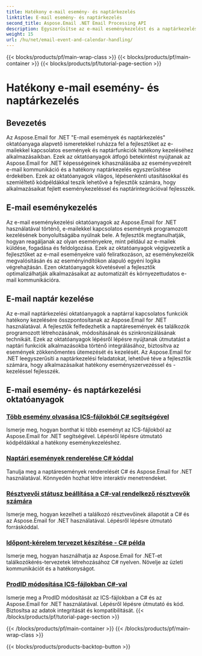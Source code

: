 ```yaml
---
title: Hatékony e-mail esemény- és naptárkezelés
linktitle: E-mail esemény- és naptárkezelés
second_title: Aspose.Email .NET Email Processing API
description: Egyszerűsítse az e-mail eseménykezelést és a naptárkezelést az Aspose.Email for .NET oktatóanyaggal. Tanulja meg az e-mail események automatizálását és a naptárfunkciók zökkenőmentes integrálását.
weight: 15
url: /hu/net/email-event-and-calendar-handling/
---
```


{{< blocks/products/pf/main-wrap-class >}}
{{< blocks/products/pf/main-container >}}
{{< blocks/products/pf/tutorial-page-section >}}

# Hatékony e-mail esemény- és naptárkezelés


## Bevezetés

Az Aspose.Email for .NET "E-mail események és naptárkezelés" oktatóanyaga alapvető ismeretekkel ruházza fel a fejlesztőket az e-mailekkel kapcsolatos események és naptárfunkciók hatékony kezeléséhez alkalmazásaikban. Ezek az oktatóanyagok átfogó betekintést nyújtanak az Aspose.Email for .NET képességeinek kihasználásába az eseményvezérelt e-mail kommunikáció és a hatékony naptárkezelés egyszerűsítése érdekében. Ezek az oktatóanyagok világos, lépésenkénti utasításokkal és szemléltető kódpéldákkal teszik lehetővé a fejlesztők számára, hogy alkalmazásaikat fejlett eseménykezeléssel és naptárintegrációval fejlesszék.

## E-mail eseménykezelés

Az e-mail eseménykezelési oktatóanyagok az Aspose.Email for .NET használatával történő, e-mailekkel kapcsolatos események programozott kezelésének bonyolultságába nyúlnak bele. A fejlesztők megtanulhatják, hogyan reagáljanak az olyan eseményekre, mint például az e-mailek küldése, fogadása és feldolgozása. Ezek az oktatóanyagok végigvezetik a fejlesztőket az e-mail eseményekre való feliratkozáson, az eseménykezelők megvalósításán és az eseményindítókon alapuló egyéni logika végrehajtásán. Ezen oktatóanyagok követésével a fejlesztők optimalizálhatják alkalmazásaikat az automatizált és környezettudatos e-mail kommunikációra.

## E-mail naptár kezelése

Az e-mail naptárkezelési oktatóanyagok a naptárral kapcsolatos funkciók hatékony kezelésére összpontosítanak az Aspose.Email for .NET használatával. A fejlesztők felfedezhetik a naptáresemények és találkozók programozott létrehozásának, módosításának és szinkronizálásának technikáit. Ezek az oktatóanyagok lépésről lépésre nyújtanak útmutatást a naptári funkciók alkalmazásokba történő integrálásához, biztosítva az események zökkenőmentes ütemezését és kezelését. Az Aspose.Email for .NET leegyszerűsíti a naptárkezelési feladatokat, lehetővé téve a fejlesztők számára, hogy alkalmazásaikat hatékony eseményszervezéssel és -kezeléssel fejlesszék.

## E-mail esemény- és naptárkezelési oktatóanyagok

### [Több esemény olvasása ICS-fájlokból C# segítségével](./reading-multiple-events-from-ics-files-with-csharp/)
Ismerje meg, hogyan bonthat ki több eseményt az ICS-fájlokból az Aspose.Email for .NET segítségével. Lépésről lépésre útmutató kódpéldákkal a hatékony eseménykezeléshez.
### [Naptári események renderelése C# kóddal](./rendering-calendar-events-using-csharp-code/)
Tanulja meg a naptáresemények renderelését C# és Aspose.Email for .NET használatával. Könnyedén hozhat létre interaktív menetrendeket.
### [Résztvevői státusz beállítása a C#-val rendelkező résztvevők számára](./setting-participant-status-for-appointment-attendees-with-csharp/)
Ismerje meg, hogyan kezelheti a találkozó résztvevőinek állapotát a C# és az Aspose.Email for .NET használatával. Lépésről lépésre útmutató forráskóddal.
### [Időpont-kérelem tervezet készítése - C# példa](./crafting-a-draft-appointment-request-csharp-example/)
Ismerje meg, hogyan használhatja az Aspose.Email for .NET-et találkozókérés-tervezetek létrehozásához C# nyelven. Növelje az üzleti kommunikációt és a hatékonyságot.
### [ProdID módosítása ICS-fájlokban C#-val](./altering-prodid-in-ics-files-with-csharp/)
Ismerje meg a ProdID módosítását az ICS-fájlokban a C# és az Aspose.Email for .NET használatával. Lépésről lépésre útmutató és kód. Biztosítsa az adatok integritását és kompatibilitását. 
{{< /blocks/products/pf/tutorial-page-section >}}

{{< /blocks/products/pf/main-container >}}
{{< /blocks/products/pf/main-wrap-class >}}

{{< blocks/products/products-backtop-button >}}
